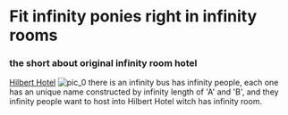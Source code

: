 # Fit infinity ponies right in infinity rooms
### the short about original infinity room hotel
[Hilbert Hotel](https://player.odycdn.com/api/v4/streams/free/pic_0/9e167c177f08531493c5c22d42aa6f336baa96b4/dfb2e8)
![pic_0](https://player.odycdn.com/api/v4/streams/free/pic_0/9e167c177f08531493c5c22d42aa6f336baa96b4/dfb2e8)
there is an infinity bus has infinity people, each one has an unique name constructed by infinity length of 'A' and 'B', and they infinity people want to host into Hilbert Hotel witch has infinity room.
